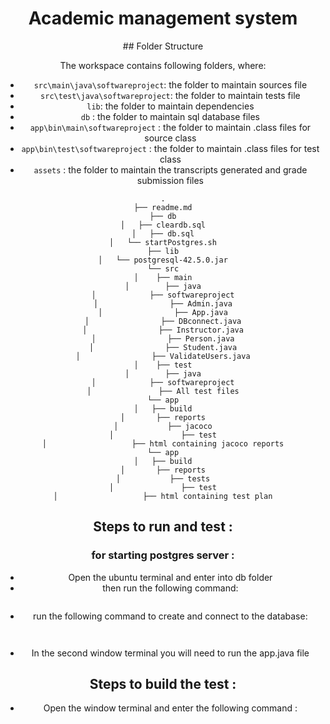 <center>
<h1> Academic management system </h1>
## Folder Structure

The workspace contains following folders, where:

- `src\main\java\softwareproject`: the folder to maintain sources file
- `src\test\java\softwareproject`: the folder to maintain tests file
- `lib`: the folder to maintain dependencies
- `db` : the folder to maintain sql database files
- `app\bin\main\softwareproject` : the folder to maintain .class files for source class
- `app\bin\test\softwareproject` : the folder to maintain .class files for test class
- `assets` : the folder to maintain the transcripts generated and grade submission files 
```
.
├── readme.md
├── db
│   ├── cleardb.sql
│   ├── db.sql
│   └── startPostgres.sh
├── lib
│   └── postgresql-42.5.0.jar
└── src
│    ├── main
│        ├── java
│            ├── softwareproject
│                ├── Admin.java
│                ├── App.java
│                ├── DBconnect.java
│                ├── Instructor.java
│                ├── Person.java
│                ├── Student.java
│                ├── ValidateUsers.java
│    ├── test
│        ├── java
│            ├── softwareproject
│               ├── All test files
└── app
│   ├── build
│       ├── reports
│           ├── jacoco
│               ├── test
│                   ├── html containing jacoco reports
└── app
│   ├── build
│       ├── reports
│           ├── tests
│               ├── test
│                   ├── html containing test plan
```
## Steps to run and test :
### for starting postgres server :
- Open the ubuntu terminal and enter into db folder
- then run the following command:
``` ./startPostgres.sh 
``` 
 - run the following command to create and connect to the database:
 ```\i cleardb.sql
 ```
 ```\i db.sql
 ```
- In the second window terminal you will need to run the app.java file

## Steps to build the test :
- Open the window terminal and enter the following command :
```./gradlew.bat build
```
```./gradlew.bat jacocoTestReport  
```